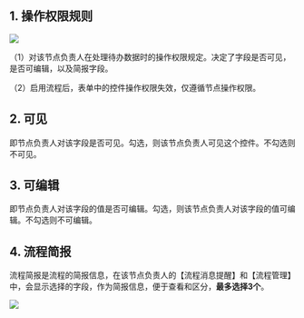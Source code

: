 ## 1. 操作权限规则

![](../img/7-1-7i1.png)

（1）对该节点负责人在处理待办数据时的操作权限规定。决定了字段是否可见，是否可编辑，以及简报字段。

（2）启用流程后，表单中的控件操作权限失效，仅遵循节点操作权限。

## 2. 可见

即节点负责人对该字段是否可见。勾选，则该节点负责人可见这个控件。不勾选则不可见。

## 3. 可编辑

即节点负责人对该字段的值是否可编辑。勾选，则该节点负责人对该字段的值可编辑。不勾选则不可编辑。

## 4. 流程简报
流程简报是流程的简报信息，在该节点负责人的【流程消息提醒】和【流程管理】中，会显示选择的字段，作为简报信息，便于查看和区分，**最多选择3个**。

![](../img/7-1-7i2.png)




